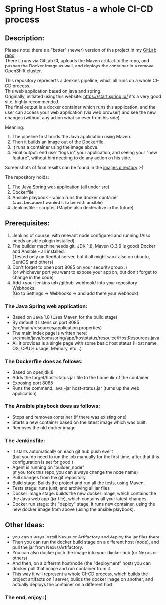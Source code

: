 # Spring Host Status - a whole CI-CD process

## Description:

Please note: there's a "better" (newer) version of this project in my [GitLab repo](https://gitlab.com/mr-anderson86/spring-host-status).  
There it runs via GitLab CI, uploads the Maven artifact to the repo, and pushes the Docker Image as well, and deploys the container in a remove OpenShift cluster.  
  
This repository represents a Jenkins pipeline, which all runs on a whole CI-CD process.  
This web application based on java and spring.  
Originally, initiated using this website: https://start.spring.io/ it's a very good site, highly recommended.  
The final output is a docker container which runs this application, and the user can access your web application (via web browser) and see the new changes (without any action what so ever from his side).  

Meaning:
1. The pipeline first builds the Java application using Maven.
2. Then it builds an image out of the Dockerfile.
3. It runs a container using the image above.
4. Final output: end user "logs in" your application, and seeing your "new feature", without him needing to do any action on his side.

Screenshots of final results can be found in the [images directory](images) :-)  
  

The repository holds:
1. The Java Spring web application (all under src)
2. Dockerfile 
3. Ansible playbook - which runs the docker container   
(Just because I wanted it to be with ansible)
4. Jenkinsfile - scripted (Maybe also declerative in the future)

## Prerequisites:
1. Jenkins of course, with relevant node configured and running (Also needs ansible plugin installed).
2. The builder machine needs git, JDK 1.8, Maven (3.3.9 is good) Docker and Ansible - all installed.  
(Tested only on RedHat server, but it all might work also on ubuntu, CentOS and others)
3. Don't forget to open port 8085 on your security group :)  
(or whichever port you want to expose your app on, but don't forget to change in the code)
4. Add \<your jenkins url\>/github-webhook/ into your repository Webhooks.  
(Go to Settings -> Webhooks -> and add there your webhook).

### The Java Spring web application:
* Based on Java 1.8 (Uses Maven for the build stage)
* By default it listens on port 8085 (src/main/resources/application.properties)
* The main index page is written here: src/main/java/com/spring/app/hoststatus/resource/HostResources.java
* All it provides is a single page with some basic host status (Host name, OS, CPU% usage, Memory, etc...)

### The Dockerfile does as follows:
* Based on openjdk:8
* Adds the target/host-status.jar file to the home dir of the container
* Exposing port 8085
* Runs the command: java -jar host-status.jar (turns up the web application)

### The Ansible playbook does as follows:
* Stops and removes container (if there was existing one)
* Starts a new container based on the latest image which was built.
* Removes the old docker image

### The Jenkinsfile:
* It starts automatically on each git hub push event  
(but you do need to run the job manually for the first time, after that this configuration is set for good.)
* Agent is running on "builder_node"  
(if you fork this repo, you can always change the node name)
* Pull changes from the git repository
* Build stage: Builds the project and run all the tests, using Maven.
* Tests stage: runs junit, and archiving all jar files
* Docker image stage: builds the new docker image, which contains the the Java web app (jar file), which contains all your latest changes.
* Docker run stage: the "deploy" stage, it runs new container, using the new docker image from above (using the ansible playbook).

## Other Ideas:
* you can always install Nexus or Artifactory and deploy the jar files there.
* Then you can run the docker build stage on a different host (node), and pull the jar from Nexus/Artifactory.
* You can also docker push the image into your docker hub (or Nexus or others)
* And then, on a different host/node (the "deployment" host) you can docker pull that image and run container from it.
* This way it will represent a whole CI-CD process, which builds the project artifacts on 1 server, builds the docker image on another, and actually deploys the container on a different host.

### The end, enjoy :)

